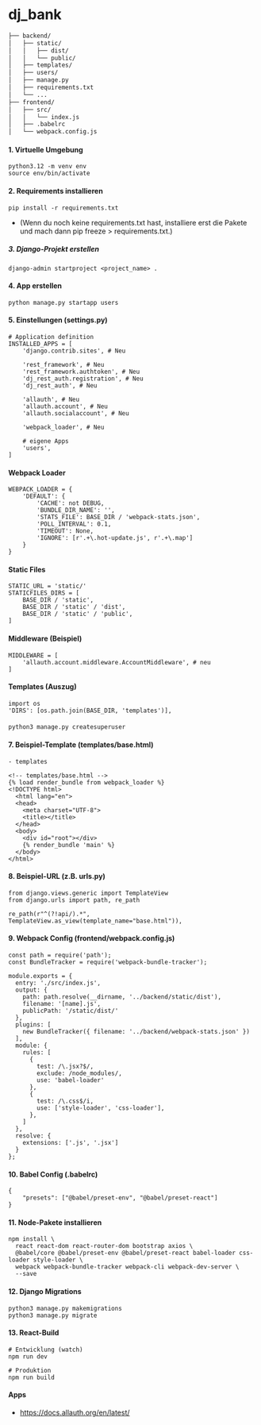 # dj_bank

```bash
├── backend/
│   ├── static/
│   │   ├── dist/
│   │   └── public/
│   ├── templates/
│   ├── users/
│   ├── manage.py
│   ├── requirements.txt
│   └── ...
├── frontend/
│   ├── src/
│   │   └── index.js
│   ├── .babelrc
│   └── webpack.config.js
```


#### 1. Virtuelle Umgebung
```
python3.12 -m venv env
source env/bin/activate
```


#### 2. Requirements installieren
```
pip install -r requirements.txt
```

- (Wenn du noch keine requirements.txt hast, installiere erst die Pakete und mach dann pip freeze > requirements.txt.)


##### 3. Django-Projekt erstellen
```
django-admin startproject <project_name> .
```


#### 4. App erstellen
```
python manage.py startapp users
```


#### 5. Einstellungen (settings.py)
```
# Application definition
INSTALLED_APPS = [
    'django.contrib.sites', # Neu

    'rest_framework', # Neu
    'rest_framework.authtoken', # Neu
    'dj_rest_auth.registration', # Neu
    'dj_rest_auth', # Neu

    'allauth', # Neu
    'allauth.account', # Neu 
    'allauth.socialaccount', # Neu

    'webpack_loader', # Neu

    # eigene Apps
    'users',
]
```


#### Webpack Loader
```
WEBPACK_LOADER = {
    'DEFAULT': {
        'CACHE': not DEBUG,
        'BUNDLE_DIR_NAME': '',
        'STATS_FILE': BASE_DIR / 'webpack-stats.json',
        'POLL_INTERVAL': 0.1,
        'TIMEOUT': None,
        'IGNORE': [r'.+\.hot-update.js', r'.+\.map']
    }
}
```


#### Static Files
```
STATIC_URL = 'static/'
STATICFILES_DIRS = [
    BASE_DIR / 'static',
    BASE_DIR / 'static' / 'dist',
    BASE_DIR / 'static' / 'public',
]
```


#### Middleware (Beispiel)
``` 
MIDDLEWARE = [
    'allauth.account.middleware.AccountMiddleware', # neu
]
```


#### Templates (Auszug)
```
import os
'DIRS': [os.path.join(BASE_DIR, 'templates')],
```


#### 
```
python3 manage.py createsuperuser
```


#### 7. Beispiel-Template (templates/base.html)
``` 
- templates

<!-- templates/base.html -->
{% load render_bundle from webpack_loader %}
<!DOCTYPE html>
  <html lang="en">
  <head>
    <meta charset="UTF-8">
    <title></title>
  </head>
  <body>
    <div id="root"></div>
    {% render_bundle 'main' %}
  </body>
</html>
```


#### 8. Beispiel-URL (z.B. urls.py)
```
from django.views.generic import TemplateView
from django.urls import path, re_path

re_path(r"^(?!api/).*", TemplateView.as_view(template_name="base.html")),
```


#### 9. Webpack Config (frontend/webpack.config.js)
```
const path = require('path');
const BundleTracker = require('webpack-bundle-tracker');

module.exports = {
  entry: './src/index.js',
  output: {
    path: path.resolve(__dirname, '../backend/static/dist'),
    filename: '[name].js',
    publicPath: '/static/dist/'
  },
  plugins: [
    new BundleTracker({ filename: '../backend/webpack-stats.json' })
  ],
  module: {
    rules: [
      {
        test: /\.jsx?$/,
        exclude: /node_modules/,
        use: 'babel-loader'
      },
      {
        test: /\.css$/i,
        use: ['style-loader', 'css-loader'],
      },
    ]
  },
  resolve: {
    extensions: ['.js', '.jsx']
  }
};
```


#### 10. Babel Config (.babelrc)
```
{
    "presets": ["@babel/preset-env", "@babel/preset-react"]
}
```


#### 11. Node-Pakete installieren
```
npm install \
  react react-dom react-router-dom bootstrap axios \
  @babel/core @babel/preset-env @babel/preset-react babel-loader css-loader style-loader \
  webpack webpack-bundle-tracker webpack-cli webpack-dev-server \
  --save
```


#### 12. Django Migrations
```
python3 manage.py makemigrations
python3 manage.py migrate
```


#### 13. React-Build
```
# Entwicklung (watch)
npm run dev

# Produktion
npm run build
```


#### Apps
- https://docs.allauth.org/en/latest/



